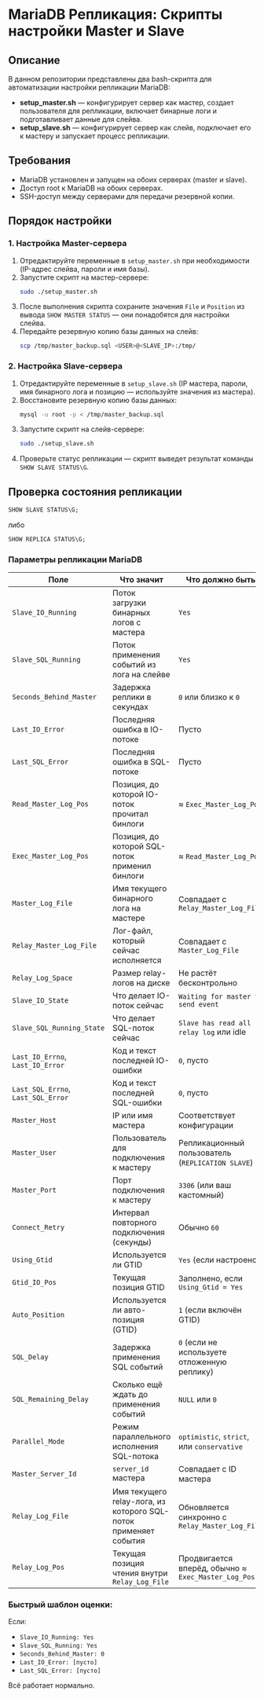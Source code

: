 # MariaDB Репликация: Скрипты настройки Master и Slave

## Описание

В данном репозитории представлены два bash-скрипта для автоматизации настройки репликации MariaDB:
- **setup_master.sh** — конфигурирует сервер как мастер, создает пользователя для репликации, включает бинарные логи и подготавливает данные для слейва.
- **setup_slave.sh** — конфигурирует сервер как слейв, подключает его к мастеру и запускает процесс репликации.

## Требования

- MariaDB установлен и запущен на обоих серверах (master и slave).
- Доступ root к MariaDB на обоих серверах.
- SSH-доступ между серверами для передачи резервной копии.

## Порядок настройки

### 1. Настройка Master-сервера

1. Отредактируйте переменные в `setup_master.sh` при необходимости (IP-адрес слейва, пароли и имя базы).
2. Запустите скрипт на мастер-сервере:
   ```bash
   sudo ./setup_master.sh
   ```
3. После выполнения скрипта сохраните значения `File` и `Position` из вывода `SHOW MASTER STATUS` — они понадобятся для настройки слейва.
4. Передайте резервную копию базы данных на слейв:
   ```bash
   scp /tmp/master_backup.sql <USER>@<SLAVE_IP>:/tmp/
   ```

### 2. Настройка Slave-сервера

1. Отредактируйте переменные в `setup_slave.sh` (IP мастера, пароли, имя бинарного лога и позицию — используйте значения из мастера).
2. Восстановите резервную копию базы данных:
   ```bash
   mysql -u root -p < /tmp/master_backup.sql
   ```
3. Запустите скрипт на слейв-сервере:
   ```bash
   sudo ./setup_slave.sh
   ```
4. Проверьте статус репликации — скрипт выведет результат команды `SHOW SLAVE STATUS\G`.


## Проверка состояния репликации

```sql
SHOW SLAVE STATUS\G;
```
либо
```sql
SHOW REPLICA STATUS\G;
```

### Параметры репликации MariaDB

| Поле                              | Что значит                                                                 | Что должно быть                            |
|-----------------------------------|------------------------------------------------------------------------------|---------------------------------------------|
| `Slave_IO_Running`                | Поток загрузки бинарных логов с мастера                            	 | `Yes`                                       |
| `Slave_SQL_Running`              | Поток применения событий из лога на слейве                                  | `Yes`                                       |
| `Seconds_Behind_Master`          | Задержка реплики в секундах                                                 | `0` или близко к `0`                        |
| `Last_IO_Error`                  | Последняя ошибка в IO-потоке                                                | Пусто                                       |
| `Last_SQL_Error`                 | Последняя ошибка в SQL-потоке                                               | Пусто                                       |
| `Read_Master_Log_Pos`            | Позиция, до которой IO-поток прочитал бинлоги                               | ≈ `Exec_Master_Log_Pos`                     |
| `Exec_Master_Log_Pos`            | Позиция, до которой SQL-поток применил бинлоги                              | ≈ `Read_Master_Log_Pos`                     |
| `Master_Log_File`                | Имя текущего бинарного лога на мастере                                      | Совпадает с `Relay_Master_Log_File`         |
| `Relay_Master_Log_File`          | Лог-файл, который сейчас исполняется                                        | Совпадает с `Master_Log_File`               |
| `Relay_Log_Space`                | Размер relay-логов на диске                                                 | Не растёт бесконтрольно                     |
| `Slave_IO_State`                 | Что делает IO-поток сейчас                                                  | `Waiting for master to send event`          |
| `Slave_SQL_Running_State`        | Что делает SQL-поток сейчас                                                 | `Slave has read all relay log` или idle     |
| `Last_IO_Errno`, `Last_IO_Error` | Код и текст последней IO-ошибки                                            | `0`, пусто                                   |
| `Last_SQL_Errno`, `Last_SQL_Error` | Код и текст последней SQL-ошибки                                          | `0`, пусто                                   |
| `Master_Host`                    | IP или имя мастера                                                          | Соответствует конфигурации                  |
| `Master_User`                    | Пользователь для подключения к мастеру                                      | Репликационный пользователь (`REPLICATION SLAVE`) |
| `Master_Port`                    | Порт подключения к мастеру                                                  | `3306` (или ваш кастомный)                  |
| `Connect_Retry`                  | Интервал повторного подключения (секунды)                                   | Обычно `60`                                 |
| `Using_Gtid`                     | Используется ли GTID                                                        | `Yes` (если настроено)                      |
| `Gtid_IO_Pos`                    | Текущая позиция GTID                                                        | Заполнено, если `Using_Gtid = Yes`          |
| `Auto_Position`                  | Используется ли авто-позиция (GTID)                                         | `1` (если включён GTID)                     |
| `SQL_Delay`                      | Задержка применения SQL событий                                             | `0` (если не используете отложенную реплику)|
| `SQL_Remaining_Delay`            | Сколько ещё ждать до применения событий                                     | `NULL` или `0`                              |
| `Parallel_Mode`                  | Режим параллельного исполнения SQL-потока                                   | `optimistic`, `strict`, или `conservative`  |
| `Master_Server_Id`              | `server_id` мастера                                                        | Совпадает с ID мастера                      |
| `Relay_Log_File`    | Имя текущего relay-лога, из которого SQL-поток применяет события            | Обновляется синхронно с `Relay_Master_Log_File`  |
| `Relay_Log_Pos`     | Текущая позиция чтения внутри `Relay_Log_File`                              | Продвигается вперёд, обычно ≈ `Exec_Master_Log_Pos` |


### Быстрый шаблон оценки:
Если:
- `Slave_IO_Running: Yes`
- `Slave_SQL_Running: Yes`
- `Seconds_Behind_Master: 0`
- `Last_IO_Error: [пусто]`
- `Last_SQL_Error: [пусто]`

Всё работает нормально.
